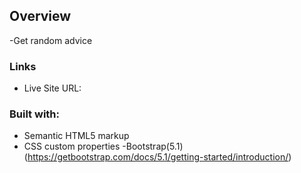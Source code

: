 ## Overview

-Get random advice

### Links

- Live Site URL:

### Built with:

- Semantic HTML5 markup
- CSS custom properties
  -Bootstrap(5.1) (https://getbootstrap.com/docs/5.1/getting-started/introduction/)
